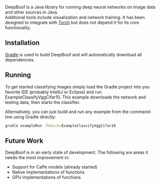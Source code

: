 DeepBoof is a Java library for running deep neural networks on image data and other sources in Java.  
Additional tools include visualization and network training.  It has been designed to integrate with 
[Torch](http://torch.ch/) but does not depend it for its core functionality.

## Installation

[Gradle](http://gradle.org) is used to build DeepBoof and will automatically download all dependencies.

## Running

To get started classifying images simply load the Gradle project into you favorite IDE (probably IntelliJ
or Eclipse) and run ExampleClassifyVggCifar10.  This example downloads the network and testing data, then
starts the classifier.

Alternatively, you can just build and run any example from the command-line using Gradle directly:

```bash
gradle exampleRun -Pwhich=ExampleClassifyVggCifar10
```

## Future Work

DeepBoof is in an early state of development.  The following are areas it needs the most improvement in:

* Support for Caffe models (already started)
* Native implementations of functions
* GPU implementations of functions

